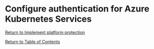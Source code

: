 # Configure authentication for Azure Kubernetes Services



[Return to Implement platform protection](README.md)

[Return to Table of Contents](../README.md)